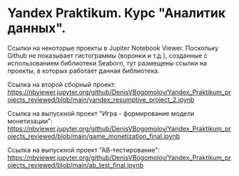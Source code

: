 # Yandex Praktikum. Курс "Аналитик данных". 
Ссылки на некоторые проекты в Jupiter Notebook Viewer.
Поскольку Github не показывает гистограммы (воронки и т.д.), созданные с использованием библиотеки Seaborn, тут размещены ссылки на проекты, в которых работает данная библиотека.

Ссылка на второй сборный проект: https://nbviewer.jupyter.org/github/DenisVBogomolov/Yandex_Praktikum_projects_reviewed/blob/main/yandex_resumptive_project_2.ipynb

Ссылка на выпускной проект "Игра - формирование модели монетизации": https://nbviewer.jupyter.org/github/DenisVBogomolov/Yandex_Praktikum_projects_reviewed/blob/main/game_monetization_final.ipynb

Ссылка на выпускной проект "АВ-тестирование": https://nbviewer.jupyter.org/github/DenisVBogomolov/Yandex_Praktikum_projects_reviewed/blob/main/ab_test_final.ipynb

